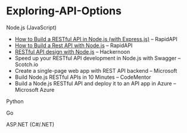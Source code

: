 # Exploring-API-Options


Node.js (JavaScript)

  - [How to Build a RESTful API in Node.js (with Express.js)](https://rapidapi.com/blog/nodejs-express-rest-api-example/) – RapidAPI 
  - [How to Build a Rest API with Node.js](https://rapidapi.com/blog/build-rest-api-node-js/) – RapidAPI
  - [RESTful API design with Node.js](https://hackernoon.com/restful-api-design-with-node-js-26ccf66eab09) – Hackernoon
  - Speed up your RESTful API development in Node.js with Swagger – Scotch.io
  - Create a single-page web app with REST API backend – Microsoft
  - Build Node.js RESTful APIs in 10 Minutes – CodeMentor
  - Build a Node.js RESTful API and deploy it to an API app in Azure – Microsoft Azure

Python

Go

ASP.NET (C#/.NET)
